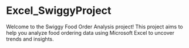 # Excel_SwiggyProject
Welcome to the Swiggy Food Order Analysis project! This project aims to help you analyze food ordering data using Microsoft Excel to uncover trends and insights.
